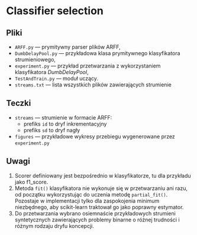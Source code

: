 # Classifier selection

## Pliki

- `ARFF.py` — prymitywny parser plików ARFF,
- `DumbDelayPool.py` — przykładowa klasa prymitywnego klasyfikatora strumieniowego,
- `experiment.py` — przykład przetwarzania z wykorzystaniem klasyfikatora *DumbDelayPool*,
- `TestAndTrain.py` — moduł uczący.
- `streams.txt` — lista wszystkich plików zawierających strumienie

## Teczki

- `streams` — strumienie w formacie ARFF:
  - prefiks `id` to dryf inkrementacyjny
  - prefiks `sd` to dryf nagły
- `figures` — przykładowe wykresy przebiegu wygenerowane przez `experiment.py`

## Uwagi

1. Scorer definiowany jest bezpośrednio w klasyfikatorze, tu dla przykładu jako f1_score.
2. Metoda `fit()` klasyfikatora nie wykonuje się w przetwarzaniu ani razu, od początku wykorzystując do uczenia metodę `partial_fit()`. Pozostaje w implementacji tylko dla zaspokojenia minimum niezbędnego, aby scikit-learn traktował go jako poprawny estymator.
3. Do przetwarzania wybrano osiemnaście przykładowych strumieni syntetycznych zawierających problemy binarne o różnej trudności i różnym rodzaju dryfu koncepcji.
